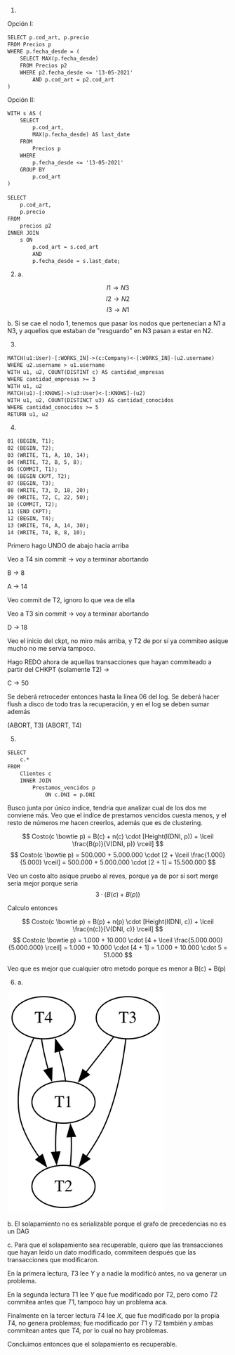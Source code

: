 1. 

Opción I:

```
SELECT p.cod_art, p.precio
FROM Precios p
WHERE p.fecha_desde = (
    SELECT MAX(p.fecha_desde)
    FROM Precios p2
    WHERE p2.fecha_desde <= '13-05-2021'
        AND p.cod_art = p2.cod_art
)
```

Opción II:

```
WITH s AS (
    SELECT 
        p.cod_art, 
        MAX(p.fecha_desde) AS last_date
    FROM 
        Precios p
    WHERE 
        p.fecha_desde <= '13-05-2021'
    GROUP BY 
        p.cod_art
)

SELECT 
    p.cod_art, 
    p.precio
FROM 
    precios p2
INNER JOIN
    s ON 
        p.cod_art = s.cod_art 
        AND 
        p.fecha_desde = s.last_date;
```

2. a.

$$
I1 \rightarrow N3
$$
$$
I2 \rightarrow N2
$$
$$
I3 \rightarrow N1
$$

b. Si se cae el nodo 1, tenemos que pasar los nodos que pertenecian a N1 a N3, y aquellos que estaban de "resguardo" en N3 pasan a estar en N2.

3.

```
MATCH(u1:User)-[:WORKS_IN]->(c:Company)<-[:WORKS_IN]-(u2.username)
WHERE u2.username > u1.username
WITH u1, u2, COUNT(DISTINT c) AS cantidad_empresas
WHERE cantidad_empresas >= 3
WITH u1, u2
MATCH(u1)-[:KNOWS]->(u3:User)<-[:KNOWS]-(u2)
WITH u1, u2, COUNT(DISTINCT u3) AS cantidad_conocidos
WHERE cantidad_conocidos >= 5
RETURN u1, u2
```

4.

```
01 (BEGIN, T1);
02 (BEGIN, T2);
03 (WRITE, T1, A, 10, 14);
04 (WRITE, T2, B, 5, 8);
05 (COMMIT, T1);
06 (BEGIN CKPT, T2);
07 (BEGIN, T3);
08 (WRITE, T3, D, 18, 20);
09 (WRITE, T2, C, 22, 50);
10 (COMMIT, T2);
11 (END CKPT);
12 (BEGIN, T4);
13 (WRITE, T4, A, 14, 30);
14 (WRITE, T4, B, 8, 10);
```

Primero hago UNDO de abajo hacia arriba

Veo a T4 sin commit -> voy a terminar abortando

B -> 8

A -> 14

Veo commit de T2, ignoro lo que vea de ella

Veo a T3 sin commit -> voy a terminar abortando

D -> 18

Veo el inicio del ckpt, no miro más arriba, y T2 de por sí ya commiteo asique mucho no me servía tampoco.

Hago REDO ahora de aquellas transacciones que hayan commiteado a partir del CHKPT (solamente T2) ->

C -> 50

Se deberá retroceder entonces hasta la línea 06 del log. Se deberá hacer flush a disco de todo tras la recuperación, y en el log se deben sumar además

(ABORT, T3)
(ABORT, T4)

5.

```
SELECT 
    c.*
FROM
    Clientes c
    INNER JOIN 
        Prestamos_vencidos p 
            ON c.DNI = p.DNI
```

Busco junta por único indice, tendria que analizar cual de los dos me conviene más. Veo que el indice de prestamos vencidos cuesta menos, y el resto de números me hacen creerlos, además que es de clustering.

$$
Costo(c \bowtie p) = B(c) + n(c) \cdot [Height(I(DNI, p)) + \lceil \frac{B(p)}{V(DNI, p)} \rceil] 
$$
$$
Costo(c \bowtie p) = 500.000 + 5.000.000 \cdot [2 + \lceil \frac{1.000}{5.000} \rceil] = 500.000 + 5.000.000 \cdot [2 + 1] = 15.500.000
$$

Veo un costo alto asique pruebo al reves, porque ya de por sí sort merge sería mejor porque seria 
$$
3 \cdot (B(c)+B(p))
$$ 

Calculo entonces

$$
Costo(c \bowtie p) = B(p) + n(p) \cdot [Height(I(DNI, c)) + \lceil \frac{n(c)}{V(DNI, c)} \rceil]
$$
$$
Costo(c \bowtie p) = 1.000 + 10.000 \cdot [4 + \lceil \frac{5.000.000}{5.000.000} \rceil] = 1.000 + 10.000 \cdot [4 + 1] = 1.000 + 10.000 \cdot 5 = 51.000
$$

Veo que es mejor que cualquier otro metodo porque es menor a B(c) + B(p)

6. a.

![Grafo de precedencias](grafo-1c-col1.svg)

b. El solapamiento no es serializable porque el grafo de precedencias no es un DAG

c. Para que el solapamiento sea recuperable, quiero que las transacciones que hayan leido un dato modificado, commiteen después que las transacciones que modificaron.

En la primera lectura, $T3$ lee $Y$ y a nadie la modificó antes, no va generar un problema. 

En la segunda lectura $T1$ lee $Y$ que fue modificado por $T2$, pero como $T2$ commitea antes que $T1$, tampoco hay un problema aca.

Finalmente en la tercer lectura $T4$ lee $X$, que fue modificado por la propia $T4$, no genera problemas; fue modificado por $T1$ y $T2$ también y ambas commitean antes que $T4$, por lo cual no hay problemas.

Concluimos entonces que el solapamiento es recuperable.